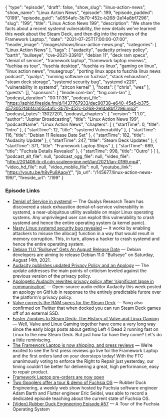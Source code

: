 {
  "type": "episode",
  "draft": false,
  "show_slug": "linux-action-news",
  "show_name": "Linux Action News",
  "episode": 199,
  "episode_padded": "0199",
  "episode_guid": "a0554afc-3b70-452c-b268-2e14a8bf7296",
  "slug": "199",
  "title": "Linux Action News 199",
  "description": "We share the facts about a recent systemd vulnerability, the new details we've learned this week about the Steam Deck, and then dig into the reviews of the Framework Laptop.",
  "date": "2021-07-25T17:00:00-07:00",
  "header_image": "/images/shows/linux-action-news.png",
  "categories": [
    "Linux Action News"
  ],
  "tags": [
    "audacity",
    "audacity privacy policy",
    "barth",
    "bullseye",
    "cve-2021-33910",
    "debian 11",
    "deck ram specs",
    "denial of service",
    "framework laptop",
    "framework laptop reviews",
    "fuchisa os tour",
    "fuschia desktop",
    "fuschia vs linux",
    "gaming on linux",
    "linux action news",
    "musegroup",
    "porting linux apps to fuschia linux news podcast",
    "qualys",
    "running software on fuchsia",
    "stack exhaustion",
    "steam deck storage",
    "systemd security bug",
    "systemd v220",
    "vulnerability in systemd",
    "zircon kernel"
  ],
  "hosts": [
    "chris",
    "wes"
  ],
  "guests": [],
  "sponsors": [
    "linode.com-lan",
    "ting.com-lan"
  ],
  "podcast_duration": "00:17:35",
  "podcast_file": "https://aphid.fireside.fm/d/1437767933/dec90738-e640-45e5-b375-4573052f4bf4/a0554afc-3b70-452c-b268-2e14a8bf7296.mp3",
  "podcast_bytes": 13027201,
  "podcast_chapters": {
    "version": "1.1.0",
    "author": "Jupiter Broadcasting",
    "title": "Linux Action News 199",
    "podcastName": "Linux Action News",
    "chapters": [
      {
        "startTime": 0,
        "title": "Intro"
      },
      {
        "startTime": 12,
        "title": "systemd Vulnerability"
      },
      {
        "startTime": 116,
        "title": "Debian 11 Release Date Set"
      },
      {
        "startTime": 182,
        "title": "Audacity Update"
      },
      {
        "startTime": 247,
        "title": "Steam Deck Updates"
      },
      {
        "startTime": 371,
        "title": "Framework Laptop Ships"
      },
      {
        "startTime": 689,
        "title": "Fuchsia Details Revealed"
      },
      {
        "startTime": 998,
        "title": "Outro"
      }
    ]
  },
  "podcast_alt_file": null,
  "podcast_ogg_file": null,
  "video_file": "http://201406.jb-dl.cdn.scaleengine.net/lan/2021/lan-0199.mp4",
  "video_hd_file": null,
  "video_mobile_file": null,
  "youtube_link": "https://youtu.be/h8vPu8AaqyY",
  "jb_url": "/145677/linux-action-news-199/",
  "fireside_url": "/199"
}


### Episode Links

  * [Denial of Service in systemd](https://blog.qualys.com/vulnerabilities-threat-research/2021/07/20/cve-2021-33910-denial-of-service-stack-exhaustion-in-systemd-pid-1 "Denial of Service in systemd") — The Qualys Research Team has discovered a stack exhaustion denial-of-service vulnerability in systemd, a near-ubiquitous utility available on major Linux operating systems. Any unprivileged user can exploit this vulnerability to crash systemd and hence the entire operating system (a kernel panic).
  * [Nasty Linux systemd security bug revealed](https://www.zdnet.com/article/nasty-linux-systemd-security-bug-revealed/ "Nasty Linux systemd security bug revealed") — It works by enabling attackers to misuse the alloca() function in a way that would result in memory corruption. This, in turn, allows a hacker to crash systemd and hence the entire operating system. 
  * [Debian 11.0 “Bullseye” Gets An August Release Date](https://www.phoronix.com/scan.php?page=news_item&px=Debian-11-Release-Date "Debian 11.0 “Bullseye” Gets An August Release Date") — Debian developers are aiming to release Debian 11.0 "Bullseye" on Saturday, August 14th, 2021.
  * [Audacity publishes updated Privacy Policy and an Apology](https://www.ghacks.net/2021/07/23/audacity-publishes-updated-privacy-policy-and-an-apology/ "Audacity publishes updated Privacy Policy and an Apology") — The update addresses the main points of criticism leveled against the previous version of the privacy policy.
  * [Apologetic Audacity rewrites privacy policy after ‘significant lapse in communication’](https://www.theregister.com/2021/07/23/audactiy_apology/ "Apologetic Audacity rewrites privacy policy after ‘significant lapse in communication’") — Open-source audio editor Audacity this week posted an apology on GitHub in response to the entirely predictable furore over the platform's privacy policy.
  * [Valve corrects the RAM specs for the Steam Deck](https://www.gamingonlinux.com/2021/07/valve-corrects-the-ram-specs-for-the-steam-deck-games-should-run-nicely-from-sd-card "Valve corrects the RAM specs for the Steam Deck") — Yang also confirmed on Twitter that when docked you can run Steam Deck games off of an external SSD.
  * [Faster Zombies to Steam Deck: The History of Valve and Linux Gaming](https://www.gamingonlinux.com/2021/07/faster-zombies-to-steam-deck-the-history-of-valve-and-linux-gaming "Faster Zombies to Steam Deck: The History of Valve and Linux Gaming") — Well, Valve and Linux Gaming together have come a very long way since the early blogs posts about getting Left 4 Dead 2 running fast on Linux to the new Steam Deck. But just how far have they come? Let's do a little reminiscing.
  * [The Framework Laptop is now shipping, and press reviews](https://frame.work/ca/en/blog/the-framework-laptop-is-now-shipping-and-press-reviews "The Framework Laptop is now shipping, and press reviews") — We’re excited to see the first press reviews go live for the Framework Laptop and the first orders land on your doorsteps today! With the FTC unanimously voting to enforce the Right to Repair just yesterday, our timing couldn’t be better for delivering a great, high performance, easy to repair product.
  * [Framework Laptop pre-orders are now open](https://frame.work/ "Framework Laptop pre-orders are now open")
  * [Two Googlers offer a tour & demo of Fuchsia OS](https://9to5google.com/2021/07/23/two-googlers-offer-a-tour-and-coding-demo-of-fuchsia-os-video/ "Two Googlers offer a tour & demo of Fuchsia OS") — Rubber Duck Engineering, a weekly web show hosted by Fuchsia software engineer Adam Barth and Flutter engineer Eric Seidel, was able to record a dedicated episode teaching about the current state of Fuchsia OS.
  * [[Video] Rubber Duck Engineering Episode #57](https://www.youtube.com/watch?v=gIT1ISCioDY "\[Video\] Rubber Duck Engineering Episode #57") — A Tour of the Fuchsia Operating System


